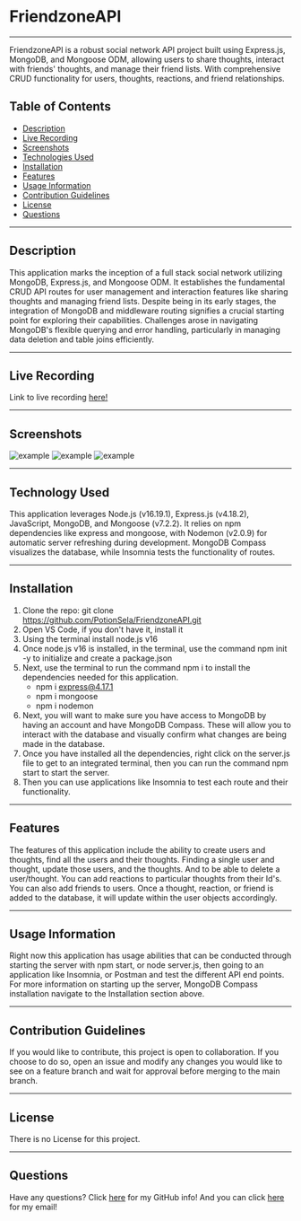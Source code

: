 # FriendzoneAPI

---

FriendzoneAPI is a robust social network API project built using Express.js, MongoDB, and Mongoose ODM, allowing users to share thoughts, interact with friends' thoughts, and manage their friend lists. With comprehensive CRUD functionality for users, thoughts, reactions, and friend relationships.


## Table of Contents
- [Description](#description)
- [Live Recording](#live-recording)
- [Screenshots](#screenshots)
- [Technologies Used](#technologies-used)
- [Installation](#installation)
- [Features](#features)
- [Usage Information](#usage-information)
- [Contribution Guidelines](#contribution-guidelines)
- [License](#license)
- [Questions](#questions)


---

## Description

This application marks the inception of a full stack social network utilizing MongoDB, Express.js, and Mongoose ODM. It establishes the fundamental CRUD API routes for user management and interaction features like sharing thoughts and managing friend lists. Despite being in its early stages, the integration of MongoDB and middleware routing signifies a crucial starting point for exploring their capabilities. Challenges arose in navigating MongoDB's flexible querying and error handling, particularly in managing data deletion and table joins efficiently. 

---

## Live Recording

Link to live recording [here!](Link)

---

## Screenshots
![example](./example)
![example](./example)
![example](./example)

---

## Technology Used
This application leverages Node.js (v16.19.1), Express.js (v4.18.2), JavaScript, MongoDB, and Mongoose (v7.2.2). It relies on npm dependencies like express and mongoose, with Nodemon (v2.0.9) for automatic server refreshing during development. MongoDB Compass visualizes the database, while Insomnia tests the functionality of routes.

---

## Installation
1. Clone the repo: git clone https://github.com/PotionSela/FriendzoneAPI.git
2. Open VS Code, if you don't have it, install it
3. Using the terminal install node.js v16
4. Once node.js v16 is installed, in the terminal, use the command npm init -y to initialize and create a package.json
5. Next, use the terminal to run the command npm i to install the dependencies needed for this application.
    - npm i express@4.17.1
    - npm i mongoose
    - npm i nodemon
6. Next, you will want to make sure you have access to MongoDB by having an account and have MongoDB Compass. These will allow you to interact with the database and visually confirm what changes are being made in the database.
7. Once you have installed all the dependencies, right click on the server.js file to get to an integrated terminal, then you can run the command npm start to start the server.
8. Then you can use applications like Insomnia to test each route and their functionality.

---

## Features
The features of this application include the ability to create users and thoughts, find all the users and their thoughts. Finding a single user and thought, update those users, and the thoughts. And to be able to delete a user/thought. You can add reactions to particular thoughts from their Id's. You can also add friends to users. Once a thought, reaction, or friend is added to the database, it will update within the user objects accordingly.

---

## Usage Information
Right now this application has usage abilities that can be conducted through starting the server with npm start, or node server.js, then going to an application like Insomnia, or Postman and test the different API end points. For more information on starting up the server, MongoDB Compass installation navigate to the Installation section above.

---

## Contribution Guidelines
If you would like to contribute, this project is open to collaboration. If you choose to do so, open an issue and modify any changes you would like to see on a feature branch and wait for approval before merging to the main branch.

---

## License
There is no License for this project.

---

## Questions
Have any questions? Click [here](https://github.com/PotionSela?tab=repositories) for my GitHub info! And you can click [here](giselamata27@gmail.com) for my email!